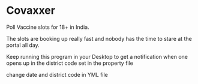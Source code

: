 # Covaxxer
Poll Vaccine slots for 18+ in India.

The slots are booking up really fast and nobody has the time to stare
at the portal all day.

Keep running this program in your Desktop to get a notification when one
opens up in the district code set in the property file


change date and district code in YML file
